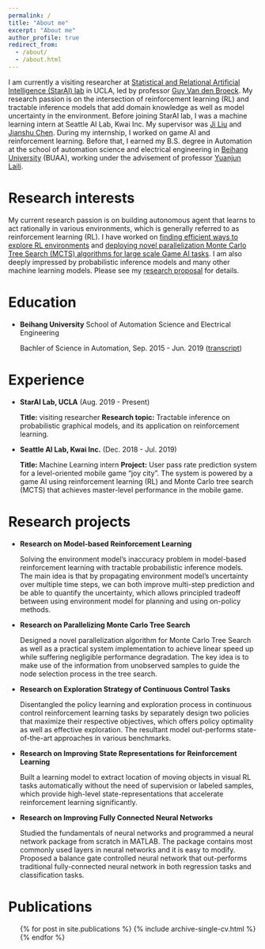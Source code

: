 ```yaml
---
permalink: /
title: "About me"
excerpt: "About me"
author_profile: true
redirect_from: 
  - /about/
  - /about.html
---
```


I am currently a visiting researcher at [Statistical and Relational Artificial Intelligence (StarAI) lab](http://starai.cs.ucla.edu/members/) in UCLA, led by professor [Guy Van den Broeck](http://web.cs.ucla.edu/~guyvdb/). My research passion is on the intersection of reinforcement learning (RL) and tractable inference models that add domain knowledge as well as model uncertainty in the environment. Before joining StarAI lab, I was a machine learning intern at Seattle AI Lab, Kwai Inc. My supervisor was [Ji Liu](https://scholar.google.com/citations?user=RRzVwKkAAAAJ&hl=zh-CN) and [Jianshu Chen](https://chenjianshu.github.io/). During my internship, I worked on game AI and reinforcement learning. Before that, I earned my B.S. degree in Automation at the school of automation science and electrical engineering in [Beihang University](https://ev.buaa.edu.cn/) (BUAA), working under the advisement of professor [Yuanjun Laili](http://shi.buaa.edu.cn/yunglynn/en/index.htm).

Research interests
======
My current research passion is on building autonomous agent that learns to act rationally in various environments, which is generally referred to as reinforcement learning (RL). I have worked on [finding efficient ways to explore RL environments](https://liuanji.github.io/publication/2019-09-05-AAC) and [deploying novel parallelization Monte Carlo Tree Search (MCTS) algorithms for large scale Game AI tasks](https://liuanji.github.io/publication/2019-09-25-P-UCT). I am also deeply impressed by probabilistic inference models and many other machine learning models. Please see my [research proposal](https://liuanji.github.io/research) for details.

Education
======
* **Beihang University** School of Automation Science and Electrical Engineering

    Bachler of Science in Automation, Sep. 2015 - Jun. 2019 ([transcript](https://liuanji.github.io/files/transcript.pdf))

Experience
======
* **StarAI Lab, UCLA** (Aug. 2019 - Present)

    **Title:** visiting researcher
    **Research topic:** Tractable inference on probabilistic graphical models, and its application on reinforcement learning.

* **Seattle AI Lab, Kwai Inc.** (Dec. 2018 - Jul. 2019)

    **Title:** Machine Learning intern
    **Project:** User pass rate prediction system for a level-oriented mobile game “joy city”. The system is powered by a game AI using reinforcement learning (RL) and Monte Carlo tree search (MCTS) that achieves master-level performance in the mobile game.

Research projects
======
* **Research on Model-based Reinforcement Learning**

    Solving the environment model’s inaccuracy problem in model-based reinforcement learning with tractable probabilistic inference models. The main idea is that by propagating environment model’s uncertainty over multiple time steps, we can both improve multi-step prediction and be able to quantify the uncertainty, which allows principled tradeoff between using environment model for planning and using on-policy methods.

* **Research on Parallelizing Monte Carlo Tree Search**

    Designed a novel parallelization algorithm for Monte Carlo Tree Search as well as a practical system implementation to achieve linear speed up while suffering negligible performance degradation. The key idea is to make use of the information from unobserved samples to guide the node selection process in the tree search.
    
* **Research on Exploration Strategy of Continuous Control Tasks**

    Disentangled the policy learning and exploration process in continuous control reinforcement learning tasks by separately design two policies that maximize their respective objectives, which offers policy optimality as well as effective exploration. The resultant model out-performs state-of-the-art approaches in various benchmarks.
    
* **Research on Improving State Representations for Reinforcement Learning**

    Built a learning model to extract location of moving objects in visual RL tasks automatically without the need of supervision or labeled samples, which provide high-level state-representations that accelerate reinforcement learning significantly.
    
* **Research on Improving Fully Connected Neural Networks**

    Studied the fundamentals of neural networks and programmed a neural network package from scratch in MATLAB. The package contains most commonly used layers in neural networks and it is easy to modify. Proposed a balance gate controlled neural network that out-performs traditional fully-connected neural network in both regression tasks and classification tasks.

Publications
======
  <ul>{% for post in site.publications %}
    {% include archive-single-cv.html %}
  {% endfor %}</ul>